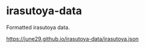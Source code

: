 # irasutoya-data

Formatted irasutoya data.

https://june29.github.io/irasutoya-data/irasutoya.json
